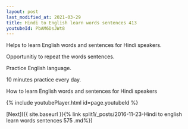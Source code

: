 ```yaml
---
layout: post
last_modified_at: 2021-03-29
title: Hindi to English learn words sentences 413 
youtubeId: PbAM6DsJWt8
---
```

 
 
Helps to learn English words and sentences for Hindi speakers.

Opportunitiy to repeat the words sentences. 

Practice English language. 
 
10 minutes practice every day. 
 
How to learn English words and sentences for Hindi speakers 
 
{% include youtubePlayer.html id=page.youtubeId %}
 
 
[Next]({{ site.baseurl }}{% link  split1/_posts/2016-11-23-Hindi to english learn words sentences 575 .md%})
 
